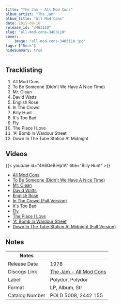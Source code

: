 ```yaml
---
title: "The Jam - All Mod Cons"
album_artist: "The Jam"
album_title: "All Mod Cons"
date: 2015-09-16
release_id: "3403110"
slug: "all-mod-cons-3403110"
cover:
    image: "all-mod-cons-3403110.jpg"
tags: ["Rock"]
hideSummary: true
---
```


## Tracklisting
1. All Mod Cons
2. To Be Someone (Didn't We Have A Nice Time)
3. Mr. Clean
4. David Watts
5. English Rose
6. In The Crowd
7. Billy Hunt
8. It's Too Bad
9. Fly
10. The Place I Love
11. 'A' Bomb In Wardour Street
12. Down In The Tube Station At Midnight

## Videos
{{< youtube id="4A6GeBiHp1A" title="Billy Hunt" >}}
- [All Mod Cons](https://www.youtube.com/watch?v=UChgYxZ0_so)
- [To Be Someone (Didn't We Have A Nice Time)](https://www.youtube.com/watch?v=e16_8ZhPDZU)
- [Mr. Clean](https://www.youtube.com/watch?v=j3u1LsoiL18)
- [David Watts](https://www.youtube.com/watch?v=5wRGnbqZBeE)
- [English Rose](https://www.youtube.com/watch?v=Zve5DJn_9R8)
- [In The Crowd (Full Version)](https://www.youtube.com/watch?v=b6pO2XkK88I)
- [It's Too Bad](https://www.youtube.com/watch?v=IrUmEsR6yyY)
- [Fly](https://www.youtube.com/watch?v=H7mOmYa--x0)
- [The Place I Love](https://www.youtube.com/watch?v=p0zSbY6fqhU)
- ['A' Bomb In Wardour Street](https://www.youtube.com/watch?v=ZMhQNusfft8)
- [Down In The Tube Station At Midnight (Full Version)](https://www.youtube.com/watch?v=rKcc_I9NXvM)

## Notes

| Notes          |             |
| ---------------| ----------- |
| Release Date   | 1978 |
| Discogs Link   | [The Jam - All Mod Cons](https://www.discogs.com/release/3403110) |
| Label          | Polydor, Polydor |
| Format         | LP, Album, Str |
| Catalog Number | POLD 5008, 2442 155 |


